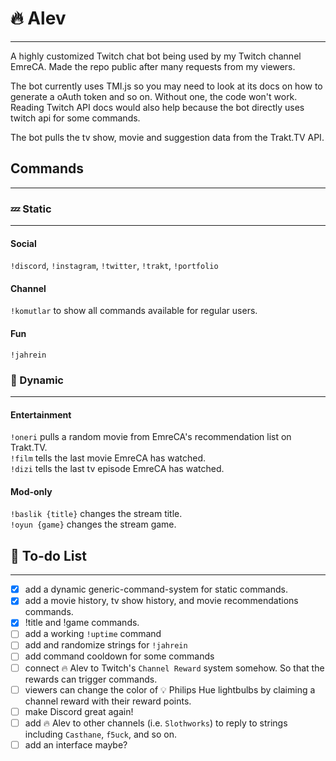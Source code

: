 # 🔥 Alev 
- - -
A highly customized Twitch chat bot being used by my Twitch channel EmreCA. Made the repo public after many requests from my viewers.

The bot currently uses TMI.js so you may need to look at its docs on how to generate a oAuth token and so on. Without one, the code won't work. Reading Twitch API docs would also help because the bot directly uses twitch api for some commands.
 
The bot pulls the tv show, movie and suggestion data from the Trakt.TV API. 

## Commands
- - -
### 💤 Static
- - -
#### Social  
`!discord`, `!instagram`, `!twitter`, `!trakt`, `!portfolio`  
#### Channel  
`!komutlar` to show all commands available for regular users.  
#### Fun
`!jahrein`

### 🚀 Dynamic
- - -
#### Entertainment
`!oneri` pulls a random movie from EmreCA's recommendation list on Trakt.TV.  
`!film` tells the last movie EmreCA has watched.  
`!dizi` tells the last tv episode EmreCA has watched.  

#### Mod-only

`!baslik {title}` changes the stream title.  
`!oyun {game}` changes the stream game.

## 📃 To-do List
- - -
- [x] add a dynamic generic-command-system for static commands.
- [x] add a movie history, tv show history, and movie recommendations commands.
- [x] !title and !game commands.
- [ ] add a working `!uptime` command
- [ ] add and randomize strings for `!jahrein`
- [ ] add command cooldown for some commands
- [ ] connect 🔥 Alev to Twitch's `Channel Reward` system somehow. So that the rewards can trigger commands.
- [ ] viewers can change the color of 💡 Philips Hue lightbulbs by claiming a channel reward with their reward points.
- [ ] make Discord great again!
- [ ] add 🔥 Alev to other channels (i.e. `Slothworks`) to reply to strings including `Casthane`, `f5uck`, and so on. 
- [ ] add an interface maybe?
